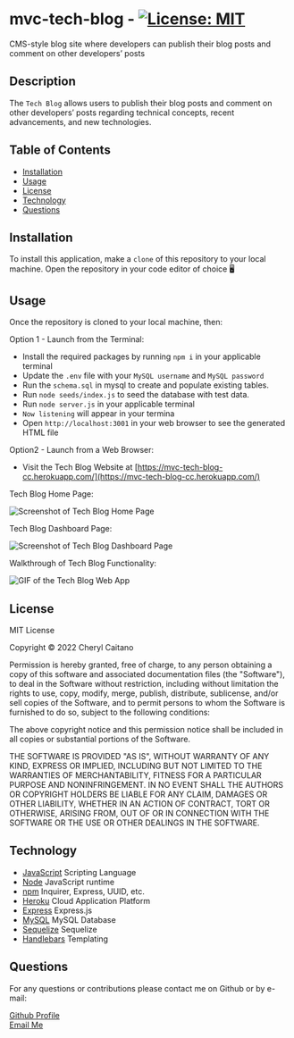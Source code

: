 # mvc-tech-blog - [![License: MIT](https://img.shields.io/badge/License-MIT-yellow.svg)](https://opensource.org/licenses/MIT)
CMS-style blog site where developers can publish their blog posts and comment on other developers’ posts

## **Description**
The `Tech Blog` allows users to publish their blog posts and comment on other developers’ posts regarding technical concepts, recent advancements, and new technologies.

## **Table of Contents**

- [Installation](#installation)
- [Usage](#usage)
- [License](#license)
- [Technology](#technology)
- [Questions](#questions)

## **Installation**

To install this application, make a `clone` of this repository to your local machine. Open the repository in your code editor of choice 🖥️ 

## **Usage**

Once the repository is cloned to your local machine, then:

Option 1 - Launch from the Terminal:
- Install the required packages by running `npm i` in your applicable terminal
- Update the `.env` file with your `MySQL username` and `MySQL password`
- Run the `schema.sql` in mysql to create and populate existing tables.
- Run `node seeds/index.js` to seed the database with test data.
- Run `node server.js` in your applicable terminal
- `Now listening` will appear in your termina
- Open `http://localhost:3001` in your web browser to see the generated HTML file

Option2 - Launch from a Web Browser:
- Visit the Tech Blog Website at [https://mvc-tech-blog-cc.herokuapp.com/](https://mvc-tech-blog-cc.herokuapp.com/)

Tech Blog Home Page:

![Screenshot of Tech Blog Home Page](./public/assets/images/note-taker-home.JPG)

Tech Blog Dashboard Page:

![Screenshot of Tech Blog Dashboard Page](./public/assets/images/saved-notes.JPG)

Walkthrough of Tech Blog Functionality:

![GIF of the Tech Blog Web App](./public/assets/images/walkthrough-gif.gif)

## **License**

<p>
MIT License

Copyright &copy; 2022 Cheryl Caitano

Permission is hereby granted, free of charge, to any person obtaining a copy
of this software and associated documentation files (the "Software"), to deal
in the Software without restriction, including without limitation the rights
to use, copy, modify, merge, publish, distribute, sublicense, and/or sell
copies of the Software, and to permit persons to whom the Software is
furnished to do so, subject to the following conditions:

The above copyright notice and this permission notice shall be included in all
copies or substantial portions of the Software.

THE SOFTWARE IS PROVIDED "AS IS", WITHOUT WARRANTY OF ANY KIND, EXPRESS OR
IMPLIED, INCLUDING BUT NOT LIMITED TO THE WARRANTIES OF MERCHANTABILITY,
FITNESS FOR A PARTICULAR PURPOSE AND NONINFRINGEMENT. IN NO EVENT SHALL THE
AUTHORS OR COPYRIGHT HOLDERS BE LIABLE FOR ANY CLAIM, DAMAGES OR OTHER
LIABILITY, WHETHER IN AN ACTION OF CONTRACT, TORT OR OTHERWISE, ARISING FROM,
OUT OF OR IN CONNECTION WITH THE SOFTWARE OR THE USE OR OTHER DEALINGS IN THE
SOFTWARE.

</p>

## **Technology**

- [JavaScript](https://www.javascript.com/) Scripting Language
- [Node](https://nodejs.org/en/) JavaScript runtime
- [npm](https://www.npmjs.com/) Inquirer, Express, UUID, etc.
- [Heroku](https://devcenter.heroku.com/) Cloud Application Platform
- [Express]() Express.js
- [MySQL](https://dev.mysql.com/doc/) MySQL Database
- [Sequelize](https://www.npmjs.com/package/sequelize) Sequelize
- [Handlebars](https://handlebarsjs.com/) Templating

## **Questions**

For any questions or contributions please contact me on Github or by e-mail:

[Github Profile](https://www.github.com/ccaitano)  
[Email Me](mailto:cheryl.caitano@gmail.com)